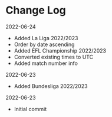 # Change Log

2022-06-24
* Added La Liga 2022/2023
* Order by date ascending
* Added EFL Championship 2022/2023
* Converted existing times to UTC
* Added match number info

2022-06-23
* Added Bundesliga 2022/2023

2022-06-23
* Initial commit
